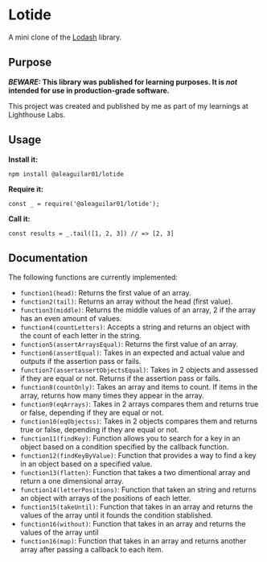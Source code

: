 # Lotide

A mini clone of the [Lodash](https://lodash.com) library.

## Purpose

**_BEWARE:_ This library was published for learning purposes. It is _not_ intended for use in production-grade software.**

This project was created and published by me as part of my learnings at Lighthouse Labs. 

## Usage

**Install it:**

`npm install @aleaguilar01/lotide`

**Require it:**

`const _ = require('@aleaguilar01/lotide');`

**Call it:**

`const results = _.tail([1, 2, 3]) // => [2, 3]`

## Documentation

The following functions are currently implemented:

* `function1(head)`: Returns the first value of an array.
* `function2(tail)`: Returns an array without the head (first value).
* `function3(middle)`: Returns the middle values of an array, 2 if the array has an even amount of values.
* `function4(countLetters)`: Accepts a string and returns an object with the count of each letter in the string. 
* `function5(assertArraysEqual)`: Returns the first value of an array.
* `function6(assertEqual)`: Takes in an expected and actual value and outputs if the assertion pass or fails. 
* `function7(assertassertObjectsEqual)`: Takes in 2 objects and assessed if they are equal or not. Returns if the assertion pass or fails. 
* `function8(countOnly)`: Takes an array and items to count. If items in the array, returns how many times they appear in the array.
* `function9(eqArrays)`: Takes in 2 arrays compares them and returns true or false, depending if they are equal or not.
* `function10(eqObjectss)`: Takes in 2 objects compares them and returns true or false, depending if they are equal or not.
* `function11(findKey)`: Function allows you to search for a key in an object based on a condition specified by the callback function.
* `function12(findKeyByValue)`: Function that provides a way to find a key in an object based on a specified value.
* `function13(flatten)`: Function that takes a two dimentional array and return a one dimensional array.
* `function14(letterPositions)`: Function that taken an string and returns an object with arrays of the positions of each letter.
* `function15(takeUntil)`: Function that takes in an array and returns the values of the array until it founds the condition stablished. 
* `function16(without)`: Function that takes in an array and returns the values of the array until 
* `function16(map)`: Function that takes in an array and returns another array after passing a callback to each item. 

